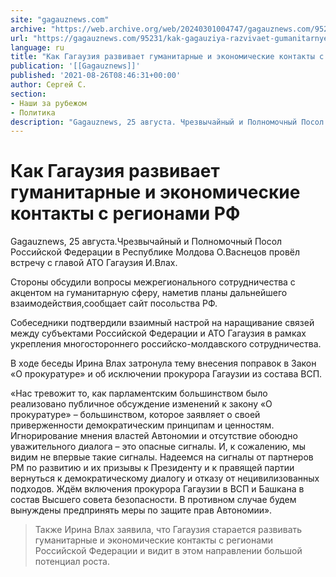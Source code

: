```yaml
---
site: "gagauznews.com"
archive: "https://web.archive.org/web/20240301004747/gagauznews.com/95231/kak-gagauziya-razvivaet-gumanitarnye-i-ekonomicheskie-kontakty-s-regionami-rf.html"
url: "https://gagauznews.com/95231/kak-gagauziya-razvivaet-gumanitarnye-i-ekonomicheskie-kontakty-s-regionami-rf.html"
language: ru
title: "Как Гагаузия развивает гуманитарные и экономические контакты с регионами РФ"
publication: '[[Gagauznews]]'
published: '2021-08-26T08:46:31+00:00'
author: Сергей С.
section:
- Наши за рубежом
- Политика
description: "Gagauznews, 25 августа. Чрезвычайный и Полномочный Посол Российской Федерации в Республике Молдова О.Васнецов провёл встречу с главой АТО Гагаузия И.Влах. Стороны обсудили вопросы межрегионального сотрудничества с акцентом на гуманитарную сферу, наметив планы дальнейшего взаимодействия, сообщает сайт посольства РФ. Собеседники подтвердили взаимный настрой на наращивание связей между субъектами Российской Федерации и АТО Гагаузия в рамках укрепления многостороннего российско-молдавского сотрудничества. В ходе беседы Ирина Влах затронула тему внесения поправок в Закон «О прокуратуре» и об исключении прокурора Гагаузии из состава ВСП. «Нас тревожит то, как парламентским большинством было реализовано публичное обсуждение изменений к закону «О прокуратуре» – большинством, которое заявляет о своей […]"
---
```


# Как Гагаузия развивает гуманитарные и экономические контакты с регионами РФ

Gagauznews, 25 августа.Чрезвычайный и Полномочный Посол Российской Федерации в Республике Молдова О.Васнецов провёл встречу с главой АТО Гагаузия И.Влах.

Стороны обсудили вопросы межрегионального сотрудничества с акцентом на гуманитарную сферу, наметив планы дальнейшего взаимодействия,сообщает сайт посольства РФ.

Собеседники подтвердили взаимный настрой на наращивание связей между субъектами Российской Федерации и АТО Гагаузия в рамках укрепления многостороннего российско-молдавского сотрудничества.

В ходе беседы Ирина Влах затронула тему внесения поправок в Закон «О прокуратуре» и об исключении прокурора Гагаузии из состава ВСП.

«Нас тревожит то, как парламентским большинством было реализовано публичное обсуждение изменений к закону «О прокуратуре» – большинством, которое заявляет о своей приверженности демократическим принципам и ценностям. Игнорирование мнения властей Автономии и отсутствие обоюдно уважительного диалога – это опасные сигналы. И, к сожалению, мы видим не впервые такие сигналы. Надеемся на сигналы от партнеров РМ по развитию и их призывы к Президенту и к правящей партии вернуться к демократическому диалогу и отказу от нецивилизованных подходов. Ждём включения прокурора Гагаузии в ВСП и Башкана в состав Высшего совета безопасности. В противном случае будем вынуждены предпринять меры по защите прав Автономии».

> Также Ирина Влах заявила, что Гагаузия старается развивать гуманитарные и экономические контакты с регионами Российской Федерации и видит в этом направлении большой потенциал роста.